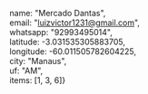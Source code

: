 name: "Mercado Dantas",   
email: "luizvictor1231@gmail.com",   
whatsapp: "92993495014",  
latitude: -3.031535305883705,	
longitude: -60.011505782604225,  
city: "Manaus",  
uf: "AM",	
items: [1, 3, 6]}